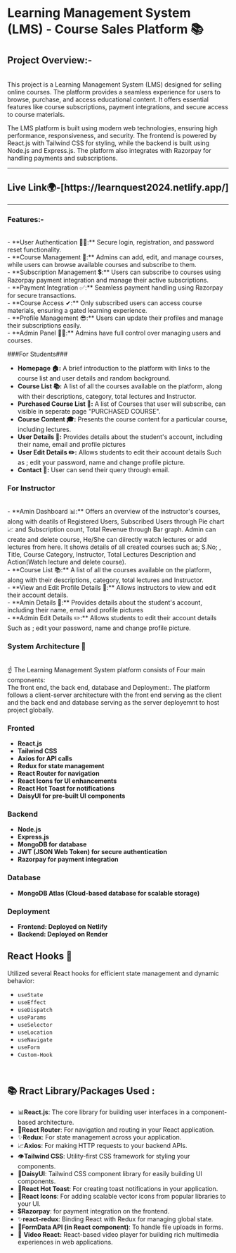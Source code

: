 # Learning Management System (LMS) - Course Sales Platform 📚

## Project Overview:-
<br/>
This project is a Learning Management System (LMS) designed for selling online courses. The platform provides a seamless experience for users to browse, purchase, and access educational content. It offers essential features like course subscriptions, payment integrations, and secure access to course materials.<br/>

The LMS platform is built using modern web technologies, ensuring high performance, responsiveness, and security. The frontend is powered by React.js with Tailwind CSS for styling, while the backend is built using Node.js and Express.js. The platform also integrates with Razorpay for handling payments and subscriptions.

<hr/>
<h2> Live Link🌍-[https://learnquest2024.netlify.app/] </h2>
<hr/>

###


 <h3>Features:-</h3>
<br/>
- **User Authentication 👨‍🎓:**  Secure login, registration, and password reset functionality.<br/>
- **Course Management 📕:** Admins can add, edit, and manage courses, while users can browse available courses and subscribe to them.<br/>
- **Subscription Management 💲:** Users can subscribe to courses using Razorpay payment integration and manage their active subscriptions.<br/>
- **Payment Integration ✅:** Seamless payment handling using Razorpay for secure transactions.<br/>
- **Course Access ✔:** Only subscribed users can access course materials, ensuring a gated learning experience.<br/>
- **Profile Management 😎:** Users can update their profiles and manage their subscriptions easily.<br/>
- **Admin Panel 👨‍⚖️:** Admins have full control over managing users and courses.<br/>


  
 ###For Students###
<br/>
- **Homepage 🏠:** A brief introduction to the platform with links to the course list and user details and random background.<br/>
- **Course List 📚:** A list of all the courses available on the platform, along with their descriptions, category, total lectures and Instructor.<br/>
- **Purchased Course List 📓:** A list of Courses that user will subscribe, can visible in seperate page "PURCHASED COURSE".<br/>
- **Course Content 🎓:** Presents the course content for a particular course, including lectures.<br/>
- **User Details 👤:** Provides details about the student's account, including their name, email and profile pictures<br/>
- **User Edit Details ✏️:** Allows students to edit their account details Such as ; edit your password, name and change profile picture.<br/>
- **Contact 📩:** User can send their query through email.<br/>


### For Instructor
<br/>
- **Amin Dashboard 📊:** Offers an overview of the instructor's courses, along with deatils of Registered Users, Subscribed Users through Pie chart📈 and Subscription count, Total Revenue through Bar graph. Admin can create and delete course, He/She can diirectly watch lectures or add lectures from here. It shows details of all created courses such as; S.No; , Title, Course Category, Instructor, Total Lectures Description and Action(Watch lecture and delete course).<br/>
- **Course List 📚:** A list of all the courses available on the platform, along with their descriptions, category, total lectures and Instructor.<br/>
- **View and Edit Profile Details 👀:** Allows instructors to view and edit their account details.<br/>
- **Amin Details 👤:** Provides details about the student's account, including their name, email and profile pictures<br/>
- **Admin Edit Details ✏️:** Allows students to edit their account details Such as ; edit your password, name and change profile picture.<br/>

<h3>System Architecture 🏰</h3>
<br/>
☝ The Learning Management System  platform consists of Four main components: <br/>
The front end, the back end, database and Deployment:. The platform follows a client-server architecture  with the front end serving as the client and the back end and database serving as the server deployemnt to host project globally.

### Fronted
- **React.js**<br/>
- **Tailwind CSS**<br/>
- **Axios for API calls**<br/>
- **Redux for state management**<br/>
- **React Router for navigation**<br/>
- **React Icons for UI enhancements**<br/>
- **React Hot Toast for notifications**<br/>
- **DaisyUI for pre-built UI components**<br/>

### Backend
- **Node.js**<br/>
- **Express.js**<br/>
- **MongoDB for database**<br/>
- **JWT (JSON Web Token) for secure authentication**<br/>
- **Razorpay for payment integration**<br/>

### Database
- **MongoDB Atlas (Cloud-based database for scalable storage)**

### Deployment
- **Frontend: Deployed on Netlify**<br/>
- **Backend: Deployed on Render**


## React Hooks 🎣

Utilized several React hooks for efficient state management and dynamic behavior:

- `useState`
- `useEffect`
- `useDispatch`
- `useParams`
- `useSelector`
- `useLocation`
- `useNavigate`
- `useForm`
- `Custom-Hook`

<br/>

## 📚 **Rract Library/Packages Used** :

- 📊**React.js**: The core library for building user interfaces in a component-based architecture. <br/>
- 🔑**React Router**: For navigation and routing in your React application.<br/>
- ✨**Redux**: For state management across your application.<br/>
- 📈**Axios**: For making HTTP requests to your backend APIs.<br/>
- 👁**Tailwind CSS**: Utility-first CSS framework for styling your components.<br/>
- 👀**DaisyUI**: Tailwind CSS component library for easily building UI components.<br/>
- 🍞**React Hot Toast**: For creating toast notifications in your application.<br/>
- 🎯**React Icons**: For adding scalable vector icons from popular libraries to your UI.<br/>
- 💲**Razorpay**:  for payment integration on the frontend.<br/>
- ✨**react-redux**: Binding React with Redux for managing global state.<br/>
- 📃**FormData API (in React component)**: To handle file uploads in forms.<br/>
- 🎥 **Video React:**  React-based video player for building rich multimedia experiences in web applications.<br/>

